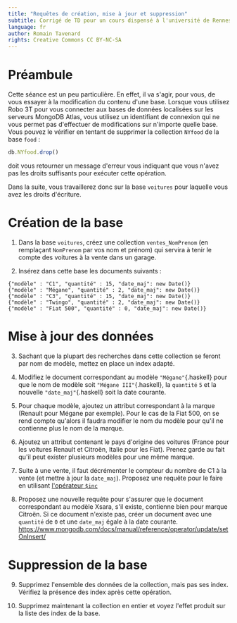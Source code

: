 ```yaml
---
title: "Requêtes de création, mise à jour et suppression"
subtitle: Corrigé de TD pour un cours dispensé à l'université de Rennes 2
language: fr
author: Romain Tavenard
rights: Creative Commons CC BY-NC-SA
---
```


# Préambule

Cette séance est un peu particulière.
En effet, il va s'agir, pour vous, de vous essayer à la modification du contenu d'une base.
Lorsque vous utilisez Robo 3T pour vous connecter aux bases de données localisées sur les serveurs MongoDB Atlas, vous utilisez un identifiant de connexion qui ne vous permet pas d'effectuer de modifications sur n'importe quelle base.
Vous pouvez le vérifier en tentant de supprimer la collection `NYfood` de la base `food` :

```javascript
db.NYfood.drop()
```

doit vous retourner un message d'erreur vous indiquant que vous n'avez pas les droits suffisants pour exécuter cette opération.

Dans la suite, vous travaillerez donc sur la base `voitures` pour laquelle vous avez les droits d'écriture.

# Création de la base

1. Dans la base `voitures`, créez une collection `ventes_NomPrenom` (en remplaçant `NomPrenom` par vos nom et prénom) qui servira à tenir le compte des voitures à la vente dans un garage.

2. Insérez dans cette base les documents suivants :

```
{"modèle" : "C1", "quantité" : 15, "date_maj": new Date()}
{"modèle" : "Mégane", "quantité" : 2, "date_maj": new Date()}
{"modèle" : "C3", "quantité" : 15, "date_maj": new Date()}
{"modèle" : "Twingo", "quantité" : 2, "date_maj": new Date()}
{"modèle" : "Fiat 500", "quantité" : 0, "date_maj": new Date()}
```

# Mise à jour des données

3. Sachant que la plupart des recherches dans cette collection se feront par nom de modèle, mettez en place un index adapté.

4. Modifiez le document correspondant au modèle `"Mégane"`{.haskell} pour que le nom de modèle soit `"Mégane III"`{.haskell}, la `quantité` `5` et la nouvelle `"date_maj"`{.haskell} soit la date courante.

5. Pour chaque modèle, ajoutez un attribut correspondant à la marque (Renault pour Mégane par exemple). Pour le cas de la Fiat 500, on se rend compte qu'alors il faudra modifier le nom du modèle pour qu'il ne contienne plus le nom de la marque.

6. Ajoutez un attribut contenant le pays d'origine des voitures (France pour les voitures Renault et Citroën, Italie pour les Fiat). Prenez garde au fait qu'il peut exister plusieurs modèles pour une même marque.

7. Suite à une vente, il faut décrémenter le compteur du nombre de C1 à la vente (et mettre à jour la `date_maj`). Proposez une requête pour le faire en utilisant [l'opérateur `$inc`](https://www.mongodb.com/docs/manual/reference/operator/update/inc/)

8. Proposez une nouvelle requête pour s'assurer que le document correspondant au modèle Xsara, s'il existe, contienne bien pour marque Citroën. Si ce document n'existe pas, créer un document avec une `quantité` de `0` et une `date_maj` égale à la date courante. <https://www.mongodb.com/docs/manual/reference/operator/update/setOnInsert/>

# Suppression de la base

9. Supprimez l'ensemble des données de la collection, mais pas ses index. Vérifiez la présence des index après cette opération.

10. Supprimez maintenant la collection en entier et voyez l'effet produit sur la liste des index de la base.

<!-- 11. Pour finir, supprimez la base entière. -->
